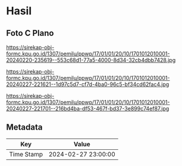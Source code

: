 # Hasil

## Foto C Plano

https://sirekap-obj-formc.kpu.go.id/1307/pemilu/ppwp/17/01/01/20/10/1701012010001-20240220-235619--553c68d1-77a5-4000-8d34-32cb4dbb7428.jpg

https://sirekap-obj-formc.kpu.go.id/1307/pemilu/ppwp/17/01/01/20/10/1701012010001-20240227-221621--1d97c5d7-cf7d-4ba0-96c5-bf34cd62fac4.jpg

https://sirekap-obj-formc.kpu.go.id/1307/pemilu/ppwp/17/01/01/20/10/1701012010001-20240227-221701--216bd4ba-df53-467f-bd37-3e899c74ef87.jpg


## Metadata

| Key        | Value               |
| ---------- | ------------------- |
| Time Stamp | 2024-02-27 23:00:00 |



